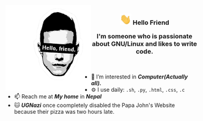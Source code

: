 <img align="left" src="hellofriend.png">

<h3 align="middle"><img src = "hi.gif" width = 30px>
Hello Friend

I'm someone who is passionate about **GNU/Linux** and likes to **write code**.</h3>

<br>


- 👀 I’m interested in ***Computer(Actually all).***<br>
- ⚙️ I use daily: ```.sh```, ```.py```, ```.html```, ```.css```, ```.c```<br>
- 📫 Reach me at ***My home*** in ***Nepal***<br>
- 🐱‍ ***UGNazi*** once coompletely disabled the Papa John's Website because their pizza was two hours late.
<!---
thearjnep/thearjnep is a ✨ special ✨ repository because its `README.md` (this file) appears on your GitHub profile.
You can click the Preview link to take a look at your changes.
--->
